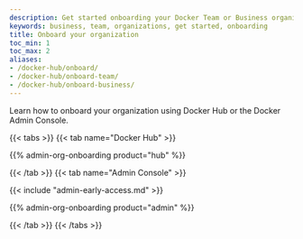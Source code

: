 ```yaml
---
description: Get started onboarding your Docker Team or Business organization.
keywords: business, team, organizations, get started, onboarding
title: Onboard your organization
toc_min: 1
toc_max: 2
aliases:
- /docker-hub/onboard/
- /docker-hub/onboard-team/
- /docker-hub/onboard-business/
---
```


Learn how to onboard your organization using Docker Hub or the Docker Admin Console.

{{< tabs >}}
{{< tab name="Docker Hub" >}}

{{% admin-org-onboarding product="hub" %}}

{{< /tab >}}
{{< tab name="Admin Console" >}}

{{< include "admin-early-access.md" >}}

{{% admin-org-onboarding product="admin" %}}

{{< /tab >}}
{{< /tabs >}}